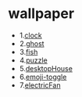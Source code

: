 # wallpaper 
* 1.[clock](https://kuma.cool/clock.html)
* 2.[ghost](https://kuma.cool/ghost.html)
* 3.[fish](https://kuma.cool/fish.html)
* 4.[puzzle](https://kuma.cool/puzzle.html)
* 5.[desktopHouse](https://kuma.cool/desktopHouse.html)
* 6.[emoji-toggle](https://kuma.cool/emoji-toggle.html)
* 7.[electricFan](https://kuma.cool/electricFan.html)
